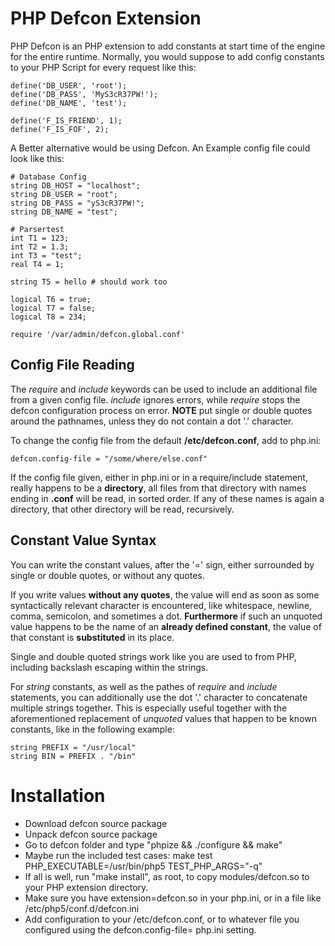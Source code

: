 PHP Defcon Extension
====================

PHP Defcon is an PHP extension to add constants at start time of the engine for the entire runtime.
Normally, you would suppose to add config constants to your PHP Script for every request like this:

	define('DB_USER', 'root');
	define('DB_PASS', 'MyS3cR37PW!');
	define('DB_NAME', 'test');

	define('F_IS_FRIEND', 1);
	define('F_IS_FOF', 2);

A Better alternative would be using Defcon. An Example config file could look like this:

	# Database Config
	string DB_HOST = "localhost";
	string DB_USER = "root";
	string DB_PASS = "yS3cR37PW!";
	string DB_NAME = "test";

	# Parsertest
	int T1 = 123;
	int T2 = 1.3;
	int T3 = "test";
	real T4 = 1;

	string T5 = hello # should work too

	logical T6 = true;
	logical T7 = false;
	logical T8 = 234;

	require '/var/admin/defcon.global.conf'

Config File Reading
-------------------

The *require* and *include* keywords can be used to include an additional
file from a given config file. *include* ignores errors, while *require*
stops the defcon configuration process on error. **NOTE** put single or double
quotes around the pathnames, unless they do not contain a dot '.' character.

To change the config file from the default **/etc/defcon.conf**, add to php.ini:

	defcon.config-file = "/some/where/else.conf"

If the config file given, either in php.ini or in a require/include
statement, really happens to be a **directory**, all files from that
directory with names ending in **.conf** will be read, in sorted order.
If any of these names is again a directory, that other directory
will be read, recursively.

Constant Value Syntax
---------------------

You can write the constant values, after the '=' sign, either surrounded
by single or double quotes, or without any quotes.

If you write values **without any quotes**, the value will end as soon as some
syntactically relevant character is encountered, like whitespace, newline,
comma, semicolon, and sometimes a dot. **Furthermore** if such an unquoted
value happens to be the name of an **already defined constant**, the value
of that constant is **substituted** in its place.

Single and double quoted strings work like you are used to from PHP,
including backslash escaping within the strings.

For *string* constants, as well as the pathes of *require* and *include*
statements, you can additionally use the dot '.' character to concatenate
multiple strings together. This is especially useful together with the
aforementioned replacement of *unquoted* values that happen to be known
constants, like in the following example:

	string PREFIX = "/usr/local"
	string BIN = PREFIX . "/bin"

Installation
============

* Download defcon source package
* Unpack defcon source package
* Go to defcon folder and type "phpize && ./configure && make"
* Maybe run the included test cases:
	make test PHP_EXECUTABLE=/usr/bin/php5 TEST_PHP_ARGS="-q"
* If all is well, run "make install", as root, to copy modules/defcon.so
  to your PHP extension directory.
* Make sure you have extension=defcon.so in your php.ini, or in a file
  like /etc/php5/conf.d/defcon.ini
* Add configuration to your /etc/defcon.conf, or to whatever file
  you configured using the defcon.config-file= php.ini setting.

